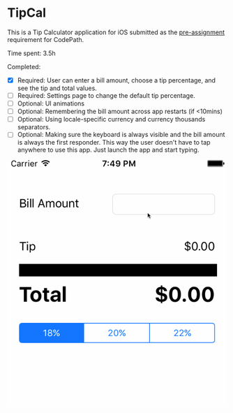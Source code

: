 # TipCal
This is a Tip Calculator application for iOS submitted as the [pre-assignment](https://gist.github.com/timothy1ee/7747214) requirement for CodePath.

Time spent: 3.5h

Completed:

* [x] Required: User can enter a bill amount, choose a tip percentage, and see the tip and total values.
* [ ] Required: Settings page to change the default tip percentage.
* [ ] Optional: UI animations
* [ ] Optional: Remembering the bill amount across app restarts (if <10mins)
* [ ] Optional: Using locale-specific currency and currency thousands separators.
* [ ] Optional: Making sure the keyboard is always visible and the bill amount is always the first responder. This way the user doesn't have to tap anywhere to use this app. Just launch the app and start typing.

![Video Walkthrough](TipCal.gif)

